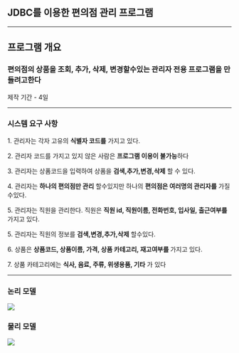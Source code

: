 <h2>JDBC를 이용한 편의점 관리 프로그램 </h2>
<hr>
<h2>프로그램 개요</h2>
<h3>편의점의 상품을 조회, 추가, 삭제, 변경할수있는 관리자 전용 프로그램을 만들려고한다</h3>
<p>제작 기간 - 4일</p>
<hr>
<h3>시스템 요구 사항</h3>
<p>1. 관리자는 각자 고유의 <b>식별자 코드를</b> 가지고 있다.</p>
<p>2. 관리자 코드를 가지고 있지 않은 사람은 <b>프로그램 이용이 불가능</b>하다</p>
<p>3. 관리자는 상품코드을 입력하여 상품을 <b>검색,추가,변경,삭제</b> 할 수 있다.</p>
<p>4. 관리자는 <b>하나의 편의점만 관리</b> 할수있지만 하나의 <b>편의점은 여러명의 관리자를</b> 가질수있다.</p>
<p>5. 관리자는 직원을 관리한다. 직원은 <b>직원 id, 직원이름, 전화번호, 입사일, 출근여부를</b> 가지고 있다.</p>
<p>5. 관리자는 직원의 정보를 <b>검색,변경,추가,삭제</b> 할수있다.</p>
<p>6. 상품은 <b>상품코드, 상품이름, 가격, 상품 카테고리, 재고여부를 </b>가지고 있다.</p>
<p>7. 상품 카테고리에는 <b>식사, 음료, 주류, 위생용품, 기타</b> 가 있다</p>

<hr>

<h3>논리 모델</h3>
<img src =https://github.com/user-attachments/assets/c5e10ee8-5ffa-401d-bd59-98d744f8dfe0>

<h3>물리 모델</h3>
<img src=https://github.com/user-attachments/assets/70b5481d-4486-4631-bc6a-1beaefb2cac3>


